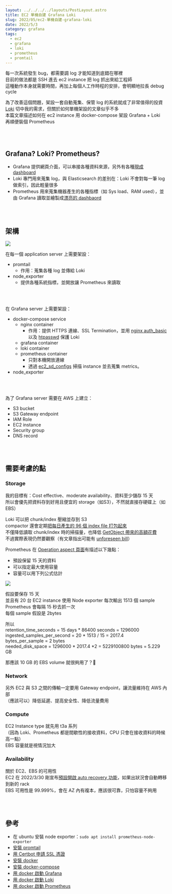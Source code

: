 ```yaml
---
layout: ../../../../layouts/PostLayout.astro
title: EC2 單機自建 Grafana Loki
slug: 2022/05/ec2-單機自建-grafana-loki
date: 2022/5/3
category: grafana
tags: 
  - ec2
  - grafana
  - loki
  - prometheus
  - promtail
---
```


  
每一次系統發生 bug，都需要調 log 才能知道到底錯在哪裡<br>
目前的做法都是 SSH 進去 ec2 instance 把 log 抓出來給工程師<br>
這種動作本身就需要時間，再加上每個人工作時程的安排，會明顯地拉長 debug cycle



  
為了改善這個問題，架設一套自動蒐集、保管 log 的系統就成了非常值得的投資<br>
[Loki](https://grafana.com/oss/loki/) 切中我的需求，但關於如何單機架設的文章似乎不多<br>
本篇文章描述如何在 ec2 instance 用 docker-compose 架設 Grafana + Loki<br>
再順便裝個 Prometheus







<br><br>



  
## Grafana? Loki? Prometheus?



  
- Grafana 提供網頁介面，可以串接各種資料來源，另外有各種[現成 dashboard](https://grafana.com/grafana/dashboards/)  
- Loki 專門用來蒐集 log，與 Elasticsearch 的差別在：Loki 不會對每一筆 log 做索引，因此輕量很多  
- Prometheus 用來蒐集機器產生的各種指標（如 Sys load、RAM used），並由 Grafana 讀取並繪製成[漂亮的 dashbaord](https://grafana.com/grafana/dashboards/1860)



<br><br>



  
## 架構



![](/wp-content/uploads/2022/05/grafana_loki_prometheus_single_instance_deployment_20220502.drawio-1006x1024.png)



  
在每一個 application server 上需要架設：



  
- promtail  
  - 作用：蒐集各種 log 並傳給 Loki  
- node_exporter  
  - 提供各種系統指標，並開放讓 Prometheus 來讀取



<br><br>



  
在 Grafana server 上需要架設：



  
- docker-compose service  
  - nginx container  
    - 作用：提供 HTTPS 連線、SSL Termination，並用 [nginx auth_basic](http://nginx.org/en/docs/http/ngx_http_auth_basic_module.html#auth_basic) 以及 [htpasswd](https://httpd.apache.org/docs/2.4/programs/htpasswd.html) 保護 Loki  
  - grafana container  
  - loki container  
  - prometheus container  
    - 只對本機開放連線  
    - 透過 [ec2_sd_configs](https://prometheus.io/docs/prometheus/latest/configuration/configuration/#ec2_sd_config) 掃描 instance 並去蒐集 metrics。  
- node_exporter



<br><br>



  
為了 Grafana server 需要在 AWS 上建立：



  
- S3 bucket  
- S3 Gateway endpoint  
- IAM Role  
- EC2 instance  
- Security group  
- DNS record



<br><br>



  
## 需要考慮的點



  
### Storage



  
我的目標有：Cost effective、moderate availability、資料至少儲存 15 天<br>
所以會優先把資料存到好用且便宜的 storage（如S3），不然就直接存硬碟上（如EBS）



  
Loki 可以把 chunk/index 壓縮並存到 S3<br>
compactor 還會定期[把每日產生的 96 個 index file 打包起來](https://grafana.com/docs/loki/latest/operations/storage/boltdb-shipper/#compactor)<br>
不僅降低讀取 chunk/index 時的掃描量，也降低 [GetObject 帶來的高額花費](https://aws.amazon.com/tw/s3/pricing/)<br>
不過實際表現仍然要觀察（有文章指出可能有 [unforeseen bill](https://www.latech.tw/2021/09/loki-vs-elasticsearch.html)）



  
Prometheus 在 [Operation aspect 頁面](https://prometheus.io/docs/prometheus/latest/storage/#operational-aspects)有描述以下幾點：



  
- 預設保留 15 天的資料  
- 可以指定最大使用容量  
- 容量可以用下列公式估計



![](/wp-content/uploads/2022/05/Screenshot-2022-05-03-at-21-56-47-Storage-Prometheus.png)



  
假設要保存 15 天<br>
並且有 20 台 EC2 instance 使用 Node exporter 每次輸出 1513 個 sample<br>
Prometheus 會每隔 15 秒去抓一次<br>
每個 sample 假設是 2bytes



  
所以<br>
retention_time_seconds = 15 days * 86400 seconds = 1296000 <br>
ingested_samples_per_second = 20 * 1513 / 15 = 2017.4<br>
bytes_per_sample = 2 bytes<br>
needed_disk_space = 1296000 * 2017.4 *2 = 5229100800 bytes = 5.229 GB



  
那應該 10 GB 的 EBS volume 就很夠用了？🤔



  
### Network



  
另外 EC2 與 S3 之間的傳輸一定要用 Gateway endpoint，讓流量維持在 AWS 內部<br>
（應該可以）降低延遲、提高安全性、降低流量費用



  
### Compute



  
EC2 Instance type 就先用 t3a 系列<br>
（因為 Loki、Prometheus 都是間歇性的接收資料，CPU 只會在接收資料的時候高一點）<br>
EBS 容量就是視情況加大



  
### Availability



  
關於 EC2、EBS 的可用性<br>
EC2 在 2022/3/30 剛宣布[預設開啟 auto recovery 功能](https://aws.amazon.com/tw/about-aws/whats-new/2022/03/amazon-ec2-default-automatic-recovery/)，如果出狀況會自動轉移到新的 rack<br>
EBS 可用性是 99.999%，會在 AZ 內有複本，應該很可靠，只怕容量不夠用



<br><br>



  
## 參考



  
- 在 ubuntu 安裝 node exporter：`sudo apt install prometheus-node-exporter`  
- [安裝 promtail](https://grafana.com/docs/loki/latest/clients/aws/ec2/#setting-up-promtail)  
- [用 Certbot 申請 SSL 憑證](https://certbot.eff.org/instructions)  
- [安裝 docker](https://docs.docker.com/engine/install/ubuntu/)  
- [安裝 docker-compose](https://docs.docker.com/compose/install/)  
- [用 docker 啟動 Grafana](https://grafana.com/docs/grafana/latest/installation/docker/)  
- [用 docker 啟動 Loki](https://grafana.com/docs/loki/latest/installation/docker/)  
- [用 docker 啟動 Prometheus](https://prometheus.io/docs/prometheus/latest/installation/#using-docker)



  

